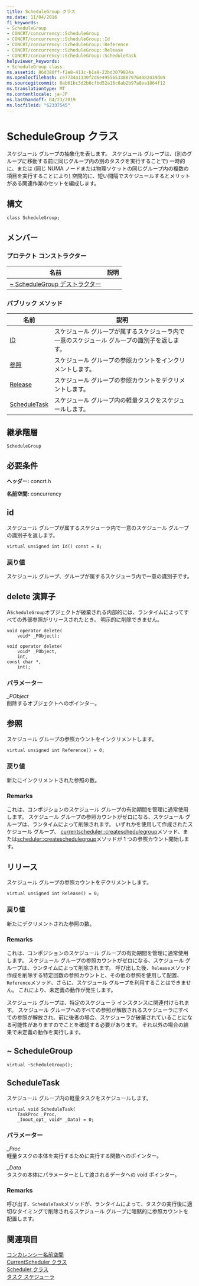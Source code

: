 ```yaml
---
title: ScheduleGroup クラス
ms.date: 11/04/2016
f1_keywords:
- ScheduleGroup
- CONCRT/concurrency::ScheduleGroup
- CONCRT/concurrency::ScheduleGroup::Id
- CONCRT/concurrency::ScheduleGroup::Reference
- CONCRT/concurrency::ScheduleGroup::Release
- CONCRT/concurrency::ScheduleGroup::ScheduleTask
helpviewer_keywords:
- ScheduleGroup class
ms.assetid: 86d380ff-f2e8-411c-b1a8-22bd3079824a
ms.openlocfilehash: ce7734a1330f2d6e495565338879764482439d09
ms.sourcegitcommit: 0ab61bc3d2b6cfbd52a16c6ab2b97a8ea1864f12
ms.translationtype: MT
ms.contentlocale: ja-JP
ms.lasthandoff: 04/23/2019
ms.locfileid: "62337545"
---
```

# <a name="schedulegroup-class"></a>ScheduleGroup クラス

スケジュール グループの抽象化を表します。 スケジュール グループは、(別のグループに移動する前に同じグループ内の別のタスクを実行することで) 一時的に、または (同じ NUMA ノードまたは物理ソケットの同じグループ内の複数の項目を実行することにより) 空間的に、短い間隔でスケジュールするとメリットがある関連作業のセットを編成します。

## <a name="syntax"></a>構文

```
class ScheduleGroup;
```

## <a name="members"></a>メンバー

### <a name="protected-constructors"></a>プロテクト コンストラクター

|名前|説明|
|----------|-----------------|
|[~ ScheduleGroup デストラクター](#dtor)||

### <a name="public-methods"></a>パブリック メソッド

|名前|説明|
|----------|-----------------|
|[ID](#id)|スケジュール グループが属するスケジューラ内で一意のスケジュール グループの識別子を返します。|
|[参照](#reference)|スケジュール グループの参照カウントをインクリメントします。|
|[Release](#release)|スケジュール グループの参照カウントをデクリメントします。|
|[ScheduleTask](#scheduletask)|スケジュール グループ内の軽量タスクをスケジュールします。|

## <a name="inheritance-hierarchy"></a>継承階層

`ScheduleGroup`

## <a name="requirements"></a>必要条件

**ヘッダー:** concrt.h

**名前空間:** concurrency

##  <a name="id"></a> id

スケジュール グループが属するスケジューラ内で一意のスケジュール グループの識別子を返します。

```
virtual unsigned int Id() const = 0;
```

### <a name="return-value"></a>戻り値

スケジュール グループ、グループが属するスケジューラ内で一意の識別子です。

##  <a name="operator_delete"></a> delete 演算子

A`ScheduleGroup`オブジェクトが破棄される内部的には、ランタイムによってすべての外部参照がリリースされたとき。 明示的に削除できません。

```
void operator delete(
    void* _PObject);

void operator delete(
    void* _PObject,
    int,
const char *,
    int);
```

### <a name="parameters"></a>パラメーター

*_PObject*<br/>
削除するオブジェクトへのポインター。

##  <a name="reference"></a> 参照

スケジュール グループの参照カウントをインクリメントします。

```
virtual unsigned int Reference() = 0;
```

### <a name="return-value"></a>戻り値

新たにインクリメントされた参照の数。

### <a name="remarks"></a>Remarks

これは、コンポジションのスケジュール グループの有効期間を管理に通常使用します。 スケジュール グループの参照カウントがゼロになる、スケジュール グループは、ランタイムによって削除されます。 いずれかを使用して作成されたスケジュール グループ、 [currentscheduler::createschedulegroup](currentscheduler-class.md#createschedulegroup)メソッド、または[scheduler::createschedulegroup](scheduler-class.md#createschedulegroup)メソッドが 1 つの参照カウント開始します。

##  <a name="release"></a> リリース

スケジュール グループの参照カウントをデクリメントします。

```
virtual unsigned int Release() = 0;
```

### <a name="return-value"></a>戻り値

新たにデクリメントされた参照の数。

### <a name="remarks"></a>Remarks

これは、コンポジションのスケジュール グループの有効期間を管理に通常使用します。 スケジュール グループの参照カウントがゼロになる、スケジュール グループは、ランタイムによって削除されます。 呼び出した後、`Release`メソッド作成を削除する特定回数の参照カウントと、その他の参照を使用して配置、`Reference`メソッド、さらに、スケジュール グループを利用することはできません。 これにより、未定義の動作が発生します。

スケジュール グループは、特定のスケジューラ インスタンスに関連付けられます。 スケジュール グループへのすべての参照が解放されるスケジューラにすべての参照が解放され、前に後者の場合、スケジューラが破棄されていることになる可能性がありますのでことを確認する必要があります。 それ以外の場合の結果で未定義の動作を実行します。

##  <a name="dtor"></a> ~ ScheduleGroup

```
virtual ~ScheduleGroup();
```

##  <a name="scheduletask"></a> ScheduleTask

スケジュール グループ内の軽量タスクをスケジュールします。

```
virtual void ScheduleTask(
    TaskProc _Proc,
    _Inout_opt_ void* _Data) = 0;
```

### <a name="parameters"></a>パラメーター

*_Proc*<br/>
軽量タスクの本体を実行するために実行する関数へのポインター。

*_Data*<br/>
タスクの本体にパラメーターとして渡されるデータへの void ポインター。

### <a name="remarks"></a>Remarks

呼び出す、`ScheduleTask`メソッドが、ランタイムによって、タスクの実行後に適切なタイミングで削除されるスケジュール グループに暗黙的に参照カウントを配置します。

## <a name="see-also"></a>関連項目

[コンカレンシー名前空間](concurrency-namespace.md)<br/>
[CurrentScheduler クラス](currentscheduler-class.md)<br/>
[Scheduler クラス](scheduler-class.md)<br/>
[タスク スケジューラ](../../../parallel/concrt/task-scheduler-concurrency-runtime.md)
